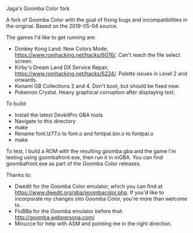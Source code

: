 Jaga's Goomba Color fork

A fork of Goomba Color with the goal of fixing bugs and incompatibilities in the original.  Based on the 2019-05-04 source.

The games I'd like to get running are:
- Donkey Kong Land: New Colors Mode, https://www.romhacking.net/hacks/6076/.  Can't reach the file select screen.
- Kirby's Dream Land DX Service Repair, https://www.romhacking.net/hacks/6224/.  Palette issues in Level 2 and onwards.
- Konami GB Collections 2 and 4.  Don't boot, but should be fixed now.
- Pokemon Crystal.  Heavy graphical corruption after displaying text.

To build:
- Install the latest DevkitPro GBA tools
- Navigate to this directory
- make
- Rename font.lz77.o to font.o and fontpal.bin.o to fontpal.o
- make

To test, I build a ROM with the resulting goomba.gba and the game I'm testing using goombafront.exe, then run it in mGBA.  You can find goombafront.exe as part of the Goomba Color releases.

Thanks to:
- Dwedit for the Goomba Color emulator, which you can find at https://www.dwedit.org/gba/goombacolor.php.  If you'd like to incorporate my changes into Goomba Color, you're more than welcome to.
- FluBBa for the Goomba emulator before that: http://goomba.webpersona.com/
- Minucce for help with ASM and pointing me in the right direction.